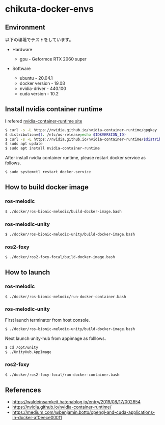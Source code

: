 # chikuta-docker-envs

## Environment
以下の環境でテストをしています。

* Hardware
  * gpu - Geformce RTX 2060 super

* Software
  * ubuntu - 20.04.1
  * docker version - 19.03
  * nvidia-driver - 440.100
  * cuda version - 10.2

## Install nvidia container runtime

I refered [nvidia-container-runtime site](https://nvidia.github.io/nvidia-container-runtime/)

```bash
$ curl -s -L https://nvidia.github.io/nvidia-container-runtime/gpgkey | sudo apt-key add -
$ distribution=$(. /etc/os-release;echo $ID$VERSION_ID)
$ curl -s -L https://nvidia.github.io/nvidia-container-runtime/$distribution/nvidia-container-runtime.list | sudo tee /etc/apt/sources.list.d/nvidia-container-runtime.list
$ sudo apt update
$ sudo apt install nvidia-container-runtime
```

After install nvidia container runtime, please restart docker service as follows.

```bash
$ sudo systemctl restart docker.service
```

## How to build docker image

### ros-melodic

```bash
$ ./docker/ros-bionic-melodic/build-docker-image.bash
```

### ros-melodic-unity

```bash
$ ./docker/ros-bionic-melodic-unity/build-docker-image.bash
```

### ros2-foxy

```bash
$ ./docker/ros2-foxy-focal/build-docker-image.bash
```

## How to launch

### ros-melodic

```bash
$ ./docker/ros-bionic-melodic/run-docker-container.bash
```

### ros-melodic-unity

First launch terminator from host console.

```bash
$ ./docker/ros-bionic-melodic-unity/build-docker-image.bash
```

Next launch unity-hub from appimage as folllows.

```bash
$ cd /opt/unity
$ ./UnityHub.AppImage
```

### ros2-foxy

```bash
$ ./docker/ros2-foxy-focal/run-docker-container.bash
```

## References
* https://waldeinsamkeit.hatenablog.jp/entry/2019/08/17/002854
* https://nvidia.github.io/nvidia-container-runtime/
* https://medium.com/@benjamin.botto/opengl-and-cuda-applications-in-docker-af0eece000f1
